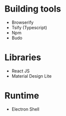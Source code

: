 # Building tools
- Browserify
- Tsify (Typescript)
- Npm
- Budo

# Libraries
- React JS
- Material Design Lite

# Runtime
- Electron Shell